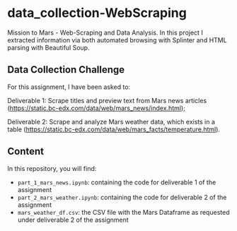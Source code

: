 # data_collection-WebScraping
Mission to Mars - Web-Scraping and Data Analysis. In this project I extracted information via both automated browsing with Splinter and HTML parsing with Beautiful Soup.


## **Data Collection Challenge**

For this assignment, I have been asked to:

Deliverable 1: Scrape titles and preview text from Mars news articles (https://static.bc-edx.com/data/web/mars_news/index.html);

Deliverable 2: Scrape and analyze Mars weather data, which exists in a table (https://static.bc-edx.com/data/web/mars_facts/temperature.html).



## **Content**


In this repository, you will find:

- `part_1_mars_news.ipynb`: containing the code for deliverable 1 of the assignment
- `part_2_mars_weather.ipynb`: containing the code for deliverable 2 of the assignment
- `mars_weather_df.csv`: the CSV file with the Mars Dataframe as requested under deliverable 2 of the assignment


